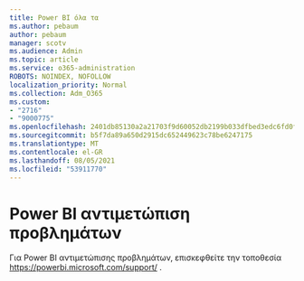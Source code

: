```yaml
---
title: Power BI όλα τα
ms.author: pebaum
author: pebaum
manager: scotv
ms.audience: Admin
ms.topic: article
ms.service: o365-administration
ROBOTS: NOINDEX, NOFOLLOW
localization_priority: Normal
ms.collection: Adm_O365
ms.custom:
- "2716"
- "9000775"
ms.openlocfilehash: 2401db85130a2a21703f9d60052db2199b033dfbed3edc6fd0f88ea9f6246573
ms.sourcegitcommit: b5f7da89a650d2915dc652449623c78be6247175
ms.translationtype: MT
ms.contentlocale: el-GR
ms.lasthandoff: 08/05/2021
ms.locfileid: "53911770"
---
```

# <a name="power-bi-troubleshooting"></a>Power BI αντιμετώπιση προβλημάτων

Για Power BI αντιμετώπισης προβλημάτων, επισκεφθείτε την τοποθεσία https://powerbi.microsoft.com/support/ .